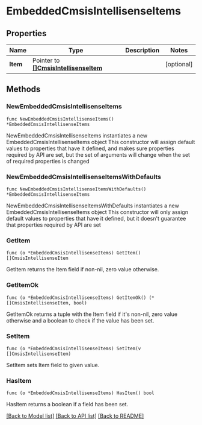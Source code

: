 <!--
Copyright (C) 2020-2025 Arm Limited or its affiliates and Contributors. All rights reserved.
SPDX-License-Identifier: Apache-2.0
-->
# EmbeddedCmsisIntellisenseItems

## Properties

Name | Type | Description | Notes
------------ | ------------- | ------------- | -------------
**Item** | Pointer to [**[]CmsisIntellisenseItem**](CmsisIntellisenseItem.md) |  | [optional] 

## Methods

### NewEmbeddedCmsisIntellisenseItems

`func NewEmbeddedCmsisIntellisenseItems() *EmbeddedCmsisIntellisenseItems`

NewEmbeddedCmsisIntellisenseItems instantiates a new EmbeddedCmsisIntellisenseItems object
This constructor will assign default values to properties that have it defined,
and makes sure properties required by API are set, but the set of arguments
will change when the set of required properties is changed

### NewEmbeddedCmsisIntellisenseItemsWithDefaults

`func NewEmbeddedCmsisIntellisenseItemsWithDefaults() *EmbeddedCmsisIntellisenseItems`

NewEmbeddedCmsisIntellisenseItemsWithDefaults instantiates a new EmbeddedCmsisIntellisenseItems object
This constructor will only assign default values to properties that have it defined,
but it doesn't guarantee that properties required by API are set

### GetItem

`func (o *EmbeddedCmsisIntellisenseItems) GetItem() []CmsisIntellisenseItem`

GetItem returns the Item field if non-nil, zero value otherwise.

### GetItemOk

`func (o *EmbeddedCmsisIntellisenseItems) GetItemOk() (*[]CmsisIntellisenseItem, bool)`

GetItemOk returns a tuple with the Item field if it's non-nil, zero value otherwise
and a boolean to check if the value has been set.

### SetItem

`func (o *EmbeddedCmsisIntellisenseItems) SetItem(v []CmsisIntellisenseItem)`

SetItem sets Item field to given value.

### HasItem

`func (o *EmbeddedCmsisIntellisenseItems) HasItem() bool`

HasItem returns a boolean if a field has been set.


[[Back to Model list]](../README.md#documentation-for-models) [[Back to API list]](../README.md#documentation-for-api-endpoints) [[Back to README]](../README.md)


